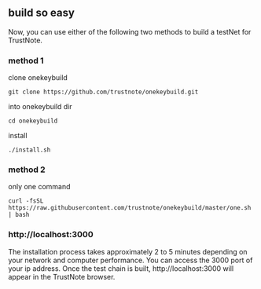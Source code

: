 ## build so easy

Now, you can use either of the following two methods to build a testNet for TrustNote.

### method 1

clone onekeybuild
```
git clone https://github.com/trustnote/onekeybuild.git
```

into onekeybuild dir
```
cd onekeybuild
```

install
```
./install.sh
```



### method 2

only one command
```
curl -fsSL https://raw.githubusercontent.com/trustnote/onekeybuild/master/one.sh | bash
```



### http://localhost:3000

The installation process takes approximately 2 to 5 minutes depending on your network and computer performance. You can access the 3000 port of your ip address. Once the test chain is built, http://localhost:3000 will appear in the TrustNote browser.

